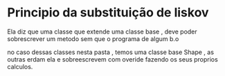 # Principio da substituição de liskov

Ela diz que uma classe que extende uma classe base , deve poder sobrescrever um metodo sem que 
o programa de algum b.o 

no caso dessas classes nesta pasta , temos uma classe base Shape , as outras erdam ela e sobreescrevem com overide fazendo os seus proprios calculos.
